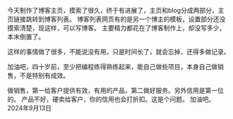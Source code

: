 今天制作了博客主页，摸索了很久，终于有进展了，主页和blog分成两部分，主页链接跳转到博客列表。
博客列表网页有的是另一个博主的模板，设置部分还没摸索清楚，现这样，可以写博客。
主要精力都花在了博客制作上，却没写多少，本末倒置了。

这样的事情做了很多，不能说没有用，只是时间长了，就会忘掉，还得多做记录。

加油吧，四十岁前，至少把编程练得熟练起来，能自己做些项目，本身自己做销售，不是特别有成效。

做销售，第一给客户提供有效，有用的产品，第二做好服务。另外信用是第一位的。
产品不好，硬卖给客户，你的信用也会打折扣。这是个问题。
加油吧。2024年9月13日